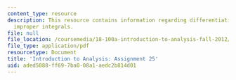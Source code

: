 ```yaml
---
content_type: resource
description: This resource contains information regarding differentiating and integrating
  improper integrals.
file: null
file_location: /coursemedia/18-100a-introduction-to-analysis-fall-2012/aded5088ff697ba008a1aedc2b814d01_MIT18_100AF12_Assign_25.pdf
file_type: application/pdf
resourcetype: Document
title: 'Introduction to Analysis: Assignment 25'
uid: aded5088-ff69-7ba0-08a1-aedc2b814d01
---
```

